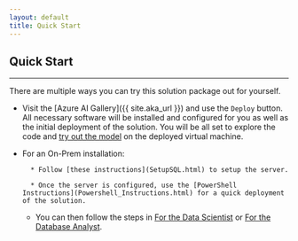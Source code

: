 ```yaml
---
layout: default
title: Quick Start
---
```


## Quick Start
-----------------
 
 There are multiple ways you can try this solution package out for yourself.

* Visit the [Azure AI Gallery]({{ site.aka_url }}) and use the `Deploy` button.  All necessary software will be installed and configured for you as well as the initial deployment of the solution.  You will be all set to explore the code and [try out the model](jupyter.html) on the deployed virtual machine.

* For an On-Prem installation:

        * Follow [these instructions](SetupSQL.html) to setup the server.

        * Once the server is configured, use the [PowerShell Instructions](Powershell_Instructions.html) for a quick deployment of the solution.

    
    
    * You can then follow the steps in [For the Data Scientist](data-scientist.html) or [For the Database Analyst](dba.html).